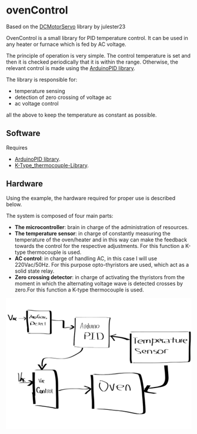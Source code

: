 # ovenControl

Based on the [DCMotorServo](https://github.com/julester23/DCMotorServo) library by julester23

OvenControl is a small library for PID temperature control. It can be used in any heater or furnace which is fed by AC voltage.

The principle of operation is very simple. The control temperature is set and then it is checked periodically that it is within the range. Otherwise, the relevant control is made using the [ArduinoPID library](https://github.com/br3ttb/Arduino-PID-Library).

The library is responsible for:

* temperature sensing
* detection of zero crossing of voltage ac
* ac voltage control

all the above to keep the temperature as constant as possible.


## Software

Requires
* [ArduinoPID library](https://github.com/br3ttb/Arduino-PID-Library).
* [K-Type_thermocouple-Library](https://github.com/kr4fty/K-Type_thermocouple-Library).

## Hardware

Using the example, the hardware required for proper use is described below.

The system is composed of four main parts:

* **The microcontroller**: brain in charge of the administration of resources.
* **The temperature sensor**: in charge of constantly measuring the temperature of the oven/heater and in this way can make the feedback towards the control for the respective adjustments. For this function a K-type thermocouple  is used.
* **AC control**: in charge of handling AC, in this case I will use 220Vac/50Hz. For this purpose opto-thyristors are used, which act as a solid state relay.
* **Zero crossing detector**: in charge of activating the thyristors from the moment in which the alternating voltage wave is detected crosses by zero.For this function a K-type thermocouple is used.

![alt tag](https://github.com/kr4fty/ovenControl/blob/master/examples/MyCalentador/circuit.png)
